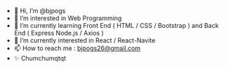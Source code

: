 - 👋 Hi, I’m @bjpogs
- 👀 I’m interested in Web Programming
- 🌱 I’m currently learning Front End ( HTML / CSS / Bootstrap ) and Back End ( Express Node.js / Axios )
- 💞️ I’m currently interested in React / React-Navite
- 📫 How to reach me : bjpogs26@gmail.com
- ✨ Chumchumqtqt 

<!---
bjpogs/bjpogs is a ✨ special ✨ repository because its `README.md` (this file) appears on your GitHub profile.
You can click the Preview link to take a look at your changes.
--->
